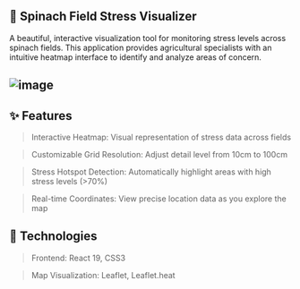 ## 🌱 Spinach Field Stress Visualizer

A beautiful, interactive visualization tool for monitoring stress levels across spinach fields. This application provides agricultural specialists with an intuitive heatmap interface to identify and analyze areas of concern.

## ![image](https://github.com/user-attachments/assets/e6fe6b3c-9d98-4061-b0aa-cd5777200274)


## ✨ Features

> Interactive Heatmap: Visual representation of stress data across fields

> Customizable Grid Resolution: Adjust detail level from 10cm to 100cm

> Stress Hotspot Detection: Automatically highlight areas with high stress levels (>70%)

> Real-time Coordinates: View precise location data as you explore the map


## 🔧 Technologies

> Frontend: React 19, CSS3

> Map Visualization: Leaflet, Leaflet.heat


